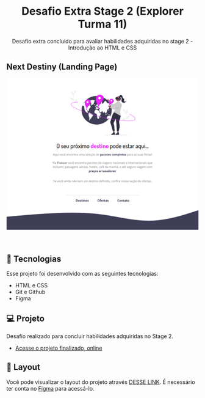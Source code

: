 <h1 align="center"> Desafio Extra Stage 2 (Explorer Turma 11) </h1>
<p align="center"> Desafio extra concluido para avaliar habilidades adquiridas no stage 2 - Introdução ao HTML e CSS</p>

## Next Destiny (Landing Page)

<p align="center">
  <img alt="License" src="https://github.com/DevMaroto/Desafio-Extra-Stage-2-Turma-Explorer-11-/blob/Main/img/preview.png"/>
</p>

<br>

## 🚀 Tecnologias

Esse projeto foi desenvolvido com as seguintes tecnologias:

- HTML e CSS
- Git e Github
- Figma

## 💻 Projeto

Desafio realizado para concluir habilidades adquiridas no Stage 2.

- [Acesse o projeto finalizado, online](https://devmaroto.github.io/Desafio-Extra-Stage-2-Turma-Explorer-11-/)

## 🔖 Layout

Você pode visualizar o layout do projeto através [DESSE LINK](https://www.figma.com/file/5pbneXIYV1xRDrc1bYWiOm/Projeto01-Extra?node-id=0-1&t=AQJkXPeS1FROhfYq-0). É necessário ter conta no [Figma](https://figma.com) para acessá-lo.
